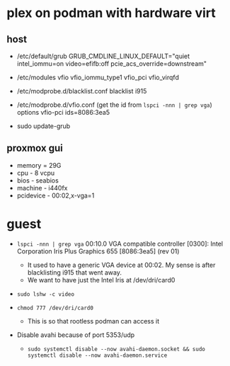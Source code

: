 # plex on podman with hardware virt

## host
- /etc/default/grub
  GRUB_CMDLINE_LINUX_DEFAULT="quiet intel_iommu=on video=efifb:off pcie_acs_override=downstream"

- /etc/modules
  vfio
  vfio_iommu_type1
  vfio_pci
  vfio_virqfd

- /etc/modprobe.d/blacklist.conf
  blacklist i915

- /etc/modprobe.d/vfio.conf (get the id from `lspci -nnn | grep vga`)
  options vfio-pci ids=8086:3ea5

- sudo update-grub

## proxmox gui
 - memory = 29G
 - cpu - 8 vcpu
 - bios - seabios
 - machine - i440fx
 - pcidevice - 00:02,x-vga=1

# guest
 - `lspci -nnn | grep vga`
    00:10.0 VGA compatible controller [0300]: Intel Corporation Iris Plus Graphics 655 [8086:3ea5] (rev 01)

    - It used to have a generic VGA device at 00:02. My sense is after blacklisting i915 that went away.
    - We want to have just the Intel Iris at /dev/dri/card0

- `sudo lshw -c video`

- `chmod 777 /dev/dri/card0`
  - This is so that rootless podman can access it

- Disable avahi because of port 5353/udp
  - `sudo systemctl disable --now avahi-daemon.socket && sudo systemctl disable --now avahi-daemon.service`
